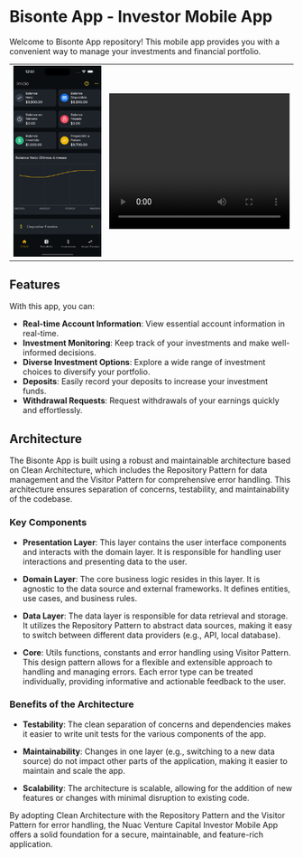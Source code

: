 # Bisonte App - Investor Mobile App

Welcome to Bisonte App repository! This mobile app provides you with a convenient way to manage your investments and financial portfolio. 

<table>
  <tr>
    <td>
      <img src="home.png" alt="Home Page" width="320">
    </td>
    <td>
      <video width="320" height="240" controls>
        <source src="client_side_tour.mp4" type="video/mp4">
        Your browser does not support the video tag.
      </video>
    </td>
  </tr>
</table>

## Features

With this app, you can:

- **Real-time Account Information**: View essential account information in real-time.
- **Investment Monitoring**: Keep track of your investments and make well-informed decisions.
- **Diverse Investment Options**: Explore a wide range of investment choices to diversify your portfolio.
- **Deposits**: Easily record your deposits to increase your investment funds.
- **Withdrawal Requests**: Request withdrawals of your earnings quickly and effortlessly.

## Architecture

The Bisonte App is built using a robust and maintainable architecture based on Clean Architecture, which includes the Repository Pattern for data management and the Visitor Pattern for comprehensive error handling. This architecture ensures separation of concerns, testability, and maintainability of the codebase.

### Key Components

- **Presentation Layer**: This layer contains the user interface components and interacts with the domain layer. It is responsible for handling user interactions and presenting data to the user.

- **Domain Layer**: The core business logic resides in this layer. It is agnostic to the data source and external frameworks. It defines entities, use cases, and business rules.

- **Data Layer**: The data layer is responsible for data retrieval and storage. It utilizes the Repository Pattern to abstract data sources, making it easy to switch between different data providers (e.g., API, local database).

- **Core**: Utils functions, constants and error handling using Visitor Pattern. This design pattern allows for a flexible and extensible approach to handling and managing errors. Each error type can be treated individually, providing informative and actionable feedback to the user.

### Benefits of the Architecture

- **Testability**: The clean separation of concerns and dependencies makes it easier to write unit tests for the various components of the app.

- **Maintainability**: Changes in one layer (e.g., switching to a new data source) do not impact other parts of the application, making it easier to maintain and scale the app.

- **Scalability**: The architecture is scalable, allowing for the addition of new features or changes with minimal disruption to existing code.

By adopting Clean Architecture with the Repository Pattern and the Visitor Pattern for error handling, the Nuac Venture Capital Investor Mobile App offers a solid foundation for a secure, maintainable, and feature-rich application.


